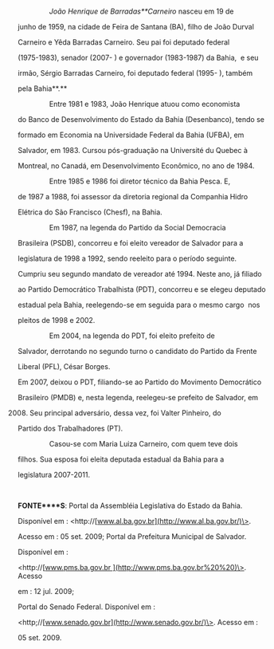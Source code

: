 

 



 



                *João Henrique de Barradas**Carneiro* nasceu em 19 de

junho de 1959, na cidade de Feira de Santana (BA), filho de João Durval

Carneiro e Yêda Barradas Carneiro. Seu pai foi deputado federal

(1975-1983), senador (2007- ) e governador (1983-1987) da Bahia,  e seu

irmão, Sérgio Barradas Carneiro, foi deputado federal (1995- ), também

pela Bahia**.**



                Entre 1981 e 1983, João Henrique atuou como economista

do Banco de Desenvolvimento do Estado da Bahia (Desenbanco), tendo se

formado em Economia na Universidade Federal da Bahia (UFBA), em

Salvador, em 1983. Cursou pós-graduação na Université du Quebec à

Montreal, no Canadá, em Desenvolvimento Econômico, no ano de 1984.



                Entre 1985 e 1986 foi diretor técnico da Bahia Pesca. E,

de 1987 a 1988, foi assessor da diretoria regional da Companhia Hidro

Elétrica do São Francisco (Chesf), na Bahia.



                Em 1987, na legenda do Partido da Social Democracia

Brasileira (PSDB), concorreu e foi eleito vereador de Salvador para a

legislatura de 1998 a 1992, sendo reeleito para o período seguinte.

Cumpriu seu segundo mandato de vereador até 1994. Neste ano, já filiado

ao Partido Democrático Trabalhista (PDT), concorreu e se elegeu deputado

estadual pela Bahia, reelegendo-se em seguida para o mesmo cargo  nos

pleitos de 1998 e 2002.



                Em 2004, na legenda do PDT, foi eleito prefeito de

Salvador, derrotando no segundo turno o candidato do Partido da Frente

Liberal (PFL), César Borges.



Em 2007, deixou o PDT, filiando-se ao Partido do Movimento Democrático

Brasileiro (PMDB) e, nesta legenda, reelegeu-se prefeito de Salvador, em

2008. Seu principal adversário, dessa vez, foi Valter Pinheiro, do

Partido dos Trabalhadores (PT).



                Casou-se com Maria Luiza Carneiro, com quem teve dois

filhos. Sua esposa foi eleita deputada estadual da Bahia para a

legislatura 2007-2011.



 



**FONTE****S**: Portal da Assembléia Legislativa do Estado da Bahia.

Disponível em : \<http://[www.al.ba.gov.br](http://www.al.ba.gov.br/)\>.

Acesso em : 05 set. 2009; Portal da Prefeitura Municipal de Salvador.

Disponível em :

\<http://[www.pms.ba.gov.br ](http://www.pms.ba.gov.br%20%20)\>. Acesso

em : 12 jul. 2009;



Portal do Senado Federal. Disponível em :

\<http;//[www.senado.gov.br](http://www.senado.gov.br/)\>. Acesso em :

05 set. 2009.

